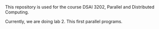 This repository is used for the course DSAI 3202, Parallel and Distributed Computing.

Currently, we are doing lab 2. This first parallel programs.